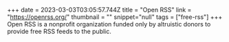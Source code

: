 +++
date = 2023-03-03T03:05:57.744Z
title = "Open RSS"
link = "https://openrss.org/"
thumbnail = ""
snippet="null"
tags = ["free-rss"]
+++
Open RSS is a nonprofit organization funded only by altruistic donors to provide free RSS feeds to the public.
